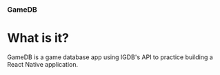 ### GameDB

# What is it?

GameDB is a game database app using IGDB's API to practice building a React Native application.
